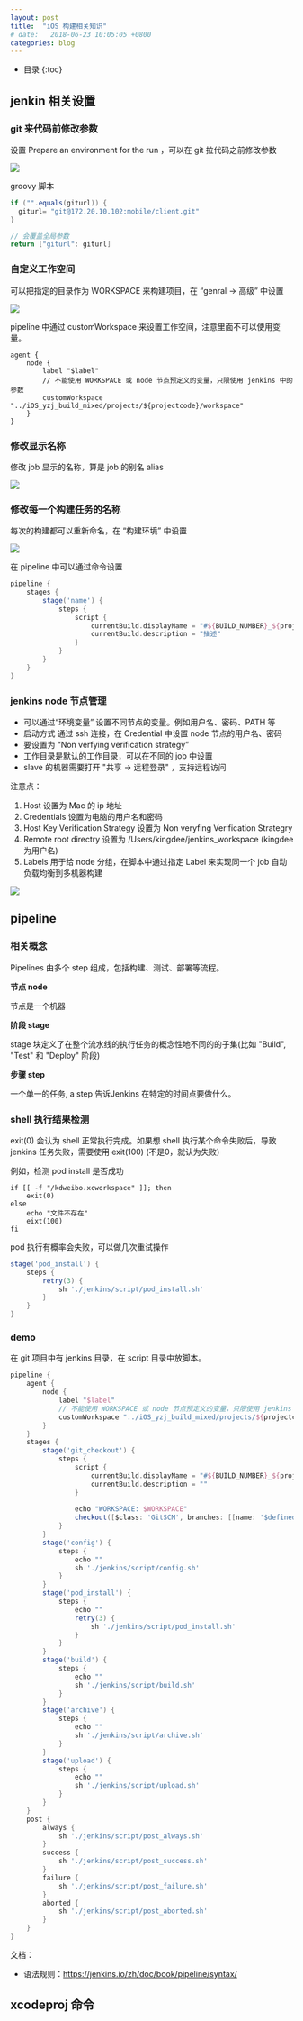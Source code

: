 ```yaml
---
layout: post
title:  "iOS 构建相关知识"
# date:   2018-06-23 10:05:05 +0800
categories: blog
---
```


* 目录
{:toc}

## jenkin 相关设置

### git 来代码前修改参数

设置 Prepare an environment for the run ，可以在 git 拉代码之前修改参数

![](/assets/img/jenkins1.png)

groovy 脚本
``` groovy
if ("".equals(giturl)) {
  giturl= "git@172.20.10.102:mobile/client.git"
}

// 会覆盖全局参数
return ["giturl": giturl]
```

### 自定义工作空间

可以把指定的目录作为 WORKSPACE 来构建项目，在 “genral -> 高级” 中设置

![](/assets/img/jenkins2.png)

pipeline 中通过 customWorkspace 来设置工作空间，注意里面不可以使用变量。

```
agent {
    node {
        label "$label"
        // 不能使用 WORKSPACE 或 node 节点预定义的变量，只限使用 jenkins 中的参数
        customWorkspace "../iOS_yzj_build_mixed/projects/${projectcode}/workspace"
    }
}
```

### 修改显示名称

修改 job 显示的名称，算是 job 的别名 alias

![](/assets/img/jenkins2.png)

### 修改每一个构建任务的名称

每次的构建都可以重新命名，在 “构建环境” 中设置

![](/assets/img/jenkins3.png)

在 pipeline 中可以通过命令设置 

``` groovy
pipeline {
    stages {
        stage('name') {
            steps {
                script {
                    currentBuild.displayName = "#${BUILD_NUMBER}_${projectcode}"
                    currentBuild.description = "描述"
                }    
            }
        }
    }
}
```

### jenkins node 节点管理

- 可以通过“环境变量” 设置不同节点的变量。例如用户名、密码、PATH 等
- 启动方式 通过 ssh 连接，在 Credential 中设置 node 节点的用户名、密码
- 要设置为 “Non verfying verification strategy”
- 工作目录是默认的工作目录，可以在不同的 job 中设置
- slave 的机器需要打开 "共享 -> 远程登录" ，支持远程访问


注意点：

1. Host 设置为 Mac 的 ip 地址
2. Credentials 设置为电脑的用户名和密码
3. Host Key Verification Strategy 设置为 Non veryfing Verification Strategry
4. Remote root directry 设置为 /Users/kingdee/jenkins_workspace   (kingdee为用户名)
5. Labels 用于给 node 分组，在脚本中通过指定 Label 来实现同一个 job 自动负载均衡到多机器构建

![](/assets/img/jenkins4.png)

## pipeline

### 相关概念

Pipelines 由多个 step 组成，包括构建、测试、部署等流程。

**节点 node**

节点是一个机器

**阶段 stage**

stage 块定义了在整个流水线的执行任务的概念性地不同的的子集(比如 "Build", "Test" 和 "Deploy" 阶段)

**步骤 step**

一个单一的任务, a step 告诉Jenkins 在特定的时间点要做什么。


### shell 执行结果检测

exit(0) 会认为 shell 正常执行完成。如果想 shell 执行某个命令失败后，导致 jenkins 任务失败，需要使用 exit(100) (不是0，就认为失败)

例如，检测 pod install 是否成功
``` shell
if [[ -f "/kdweibo.xcworkspace" ]]; then
    exit(0)
else
    echo "文件不存在"
	eixt(100)
fi
```

pod 执行有概率会失败，可以做几次重试操作

``` groovy
stage('pod_install') {
    steps {
        retry(3) {
            sh './jenkins/script/pod_install.sh'
        }
    }
}
```

### demo

在 git 项目中有 jenkins 目录，在 script 目录中放脚本。

``` groovy
pipeline {
    agent {
        node {
            label "$label"
            // 不能使用 WORKSPACE 或 node 节点预定义的变量，只限使用 jenkins 中的参数
            customWorkspace "../iOS_yzj_build_mixed/projects/${projectcode}/workspace"
        }
    }
    stages {
        stage('git_checkout') {
            steps {
                script {
                    currentBuild.displayName = "#${BUILD_NUMBER}_${projectcode}"
                    currentBuild.description = ""
                }
                
                echo "WORKSPACE: $WORKSPACE"
                checkout([$class: 'GitSCM', branches: [[name: '$definedBranch']], browser: [$class: 'AssemblaWeb', repoUrl: ''], doGenerateSubmoduleConfigurations: false, extensions: [], submoduleCfg: [], userRemoteConfigs: [[url: '$git_url']]])            
            }
        }
        stage('config') {
            steps {
                echo ""
                sh './jenkins/script/config.sh'
            }
        }
        stage('pod_install') {
            steps {
                echo ""
                retry(3) {
                    sh './jenkins/script/pod_install.sh'
                }
            }
        }
        stage('build') {
            steps {
                echo ""
                sh './jenkins/script/build.sh'
            }
        }
        stage('archive') {
            steps {
                echo ""
                sh './jenkins/script/archive.sh'
            }
        }
        stage('upload') {
            steps {
                echo ""
                sh './jenkins/script/upload.sh'
            }
        }
    }
    post { 
        always { 
            sh './jenkins/script/post_always.sh'
        }
        success {
            sh './jenkins/script/post_success.sh'
        }
        failure {
            sh './jenkins/script/post_failure.sh'
        }
        aborted {
            sh './jenkins/script/post_aborted.sh'
        }
    }
}
```

文档：

- 语法规则：https://jenkins.io/zh/doc/book/pipeline/syntax/

## xcodeproj 命令